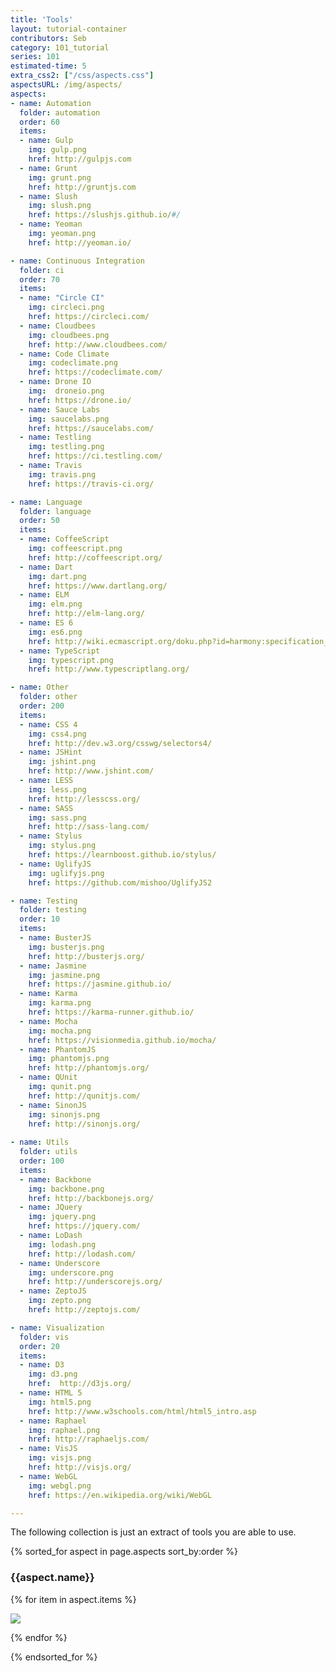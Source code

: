 ```yaml
---
title: 'Tools'
layout: tutorial-container
contributors: Seb
category: 101_tutorial
series: 101
estimated-time: 5
extra_css2: ["/css/aspects.css"]
aspectsURL: /img/aspects/
aspects:
- name: Automation
  folder: automation
  order: 60
  items:
  - name: Gulp
    img: gulp.png
    href: http://gulpjs.com
  - name: Grunt
    img: grunt.png
    href: http://gruntjs.com
  - name: Slush
    img: slush.png
    href: https://slushjs.github.io/#/
  - name: Yeoman
    img: yeoman.png
    href: http://yeoman.io/

- name: Continuous Integration
  folder: ci
  order: 70
  items:
  - name: "Circle CI"
    img: circleci.png
    href: https://circleci.com/
  - name: Cloudbees
    img: cloudbees.png
    href: http://www.cloudbees.com/ 
  - name: Code Climate
    img: codeclimate.png
    href: https://codeclimate.com/
  - name: Drone IO
    img:  droneio.png
    href: https://drone.io/
  - name: Sauce Labs
    img: saucelabs.png
    href: https://saucelabs.com/
  - name: Testling
    img: testling.png
    href: https://ci.testling.com/
  - name: Travis
    img: travis.png
    href: https://travis-ci.org/

- name: Language
  folder: language
  order: 50
  items:
  - name: CoffeeScript
    img: coffeescript.png
    href: http://coffeescript.org/
  - name: Dart
    img: dart.png
    href: https://www.dartlang.org/
  - name: ELM
    img: elm.png
    href: http://elm-lang.org/
  - name: ES 6
    img: es6.png
    href: http://wiki.ecmascript.org/doku.php?id=harmony:specification_drafts
  - name: TypeScript
    img: typescript.png
    href: http://www.typescriptlang.org/

- name: Other
  folder: other
  order: 200
  items:
  - name: CSS 4
    img: css4.png
    href: http://dev.w3.org/csswg/selectors4/ 
  - name: JSHint
    img: jshint.png
    href: http://www.jshint.com/
  - name: LESS
    img: less.png
    href: http://lesscss.org/
  - name: SASS
    img: sass.png
    href: http://sass-lang.com/
  - name: Stylus
    img: stylus.png
    href: https://learnboost.github.io/stylus/
  - name: UglifyJS
    img: uglifyjs.png
    href: https://github.com/mishoo/UglifyJS2 

- name: Testing
  folder: testing
  order: 10
  items:
  - name: BusterJS
    img: busterjs.png
    href: http://busterjs.org/
  - name: Jasmine
    img: jasmine.png
    href: https://jasmine.github.io/
  - name: Karma
    img: karma.png
    href: https://karma-runner.github.io/
  - name: Mocha
    img: mocha.png
    href: https://visionmedia.github.io/mocha/
  - name: PhantomJS
    img: phantomjs.png
    href: http://phantomjs.org/
  - name: QUnit
    img: qunit.png
    href: http://qunitjs.com/
  - name: SinonJS
    img: sinonjs.png
    href: http://sinonjs.org/
 
- name: Utils
  folder: utils
  order: 100
  items:
  - name: Backbone
    img: backbone.png
    href: http://backbonejs.org/
  - name: JQuery
    img: jquery.png
    href: https://jquery.com/
  - name: LoDash
    img: lodash.png
    href: http://lodash.com/
  - name: Underscore
    img: underscore.png
    href: http://underscorejs.org/
  - name: ZeptoJS
    img: zepto.png
    href: http://zeptojs.com/

- name: Visualization
  folder: vis
  order: 20
  items:
  - name: D3
    img: d3.png
    href:  http://d3js.org/
  - name: HTML 5
    img: html5.png
    href: http://www.w3schools.com/html/html5_intro.asp
  - name: Raphael
    img: raphael.png
    href: http://raphaeljs.com/
  - name: VisJS
    img: visjs.png
    href: http://visjs.org/
  - name: WebGL
    img: webgl.png
    href: https://en.wikipedia.org/wiki/WebGL

---
```


The following collection is just an extract of tools you are able to use.

{% sorted_for aspect in page.aspects sort_by:order %}


<h3 id="aspect_{{ aspect.folder }}"> {{aspect.name}} </h3>

<div class="row aspect-row">

{% for item in aspect.items %}

<div class="col-md-2 col-xs-4 aspect-row-item vcenter">
<a href="{{ item.href }}" alt="{{ item.name }}" >
<img class="aspect-row-img" src="{{ page.aspectsURL | append: aspect.folder | append: "/" |  append: item.img }}">
</a>
</div>

<!--
{% assign mIndex = forloop.index | modulo:6 %}
{% if mIndex == 0 %}
<div class="clearfix"> </div>
{% elsif mIndex == 3 %}
<div class="visible-xs clearfix"> </div>
{% endif %}
-->

{% endfor %}

</div>

{% endsorted_for %}
